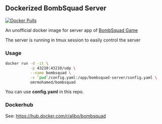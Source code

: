 ## Dockerized BombSquad Server

[![Docker Pulls](https://img.shields.io/docker/pulls/alibo/bombsquad?style=flat-square)](https://hub.docker.com/r/alibo/bombsquad)

An unofficial docker image for server app of [BombSquad Game](https://www.froemling.net/apps/bombsquad)

The server is running in tmux session to easily control the server


### Usage


```bash
docker run -d -it \
           -p 43210:43210/udp \
           --name bombsquad \
           -v `pwd`/config.yaml:/app/bombsquad-server/config.yaml \
           omrmohamed/bombsquad
```

You can use **config.yaml** in this repo. 



### Dockerhub

See: https://hub.docker.com/r/alibo/bombsquad
